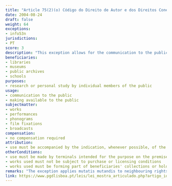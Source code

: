 ```yaml
---
title: "Article 75(2)(o) Código do Direito de Autor e dos Direitos Conexos"
date: 2004-08-24
draft: false
weight: 64
exceptions:
- info53n
jurisdictions:
- PT
score: 3
description: "This exception allows for the communication to the public or making available to the public, for the purpose of research or personal study, to individual members of the public by terminals intended for this purpose on the premises of libraries, museums, public archives and schools, of protected works not subject to purchase or licensing conditions and forming part of their collections or holdings of goods." 
beneficiaries:
- libraries
- museums
- public archives 
- schools
purposes: 
- research or personal study by individual members of the public 
usage:
- communication to the public 
- making available to the public
subjectmatter:
- works
- performances
- phonograms
- film fixations
- broadcasts
compensation:
- no compensation required
attribution: 
- use must be accompanied by the indication, whenever possible, of the name of the author and editor, the title of the work and other circumstances that identify them
otherConditions: 
- use must be made by terminals intended for the purpose on the premises of beneficiaries
- works used must not be subject to purchase or licensing conditions 
- works used must be forming part of beneficiaries' collections or holdings of goods
remarks: "The exception applies mutatis mutandis to neighbouring rights under art. 189(3) of the Copyright code.<br /><br />Indication of source is mandatory in Portugal for all exceptions. Under art. 76º n.º1 (a), the free use referred to in the previous article must be accompanied by the indication, whenever possible, of the name of the author and editor, the title of the work and other circumstances that identify them."
link: https://www.pgdlisboa.pt/leis/lei_mostra_articulado.php?artigo_id=484A0075&nid=484&tabela=leis&pagina=1&ficha=1&so_miolo=&nversao=#artigo
---
```

